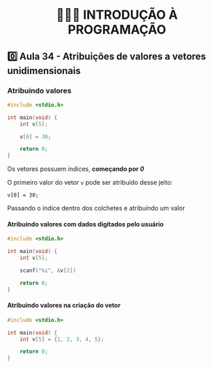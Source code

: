 <h1 align="center">👨🏻‍💻 INTRODUÇÃO À PROGRAMAÇÃO</h>

## 0️⃣ Aula 34 - Atribuições de valores a vetores unidimensionais

### Atribuindo valores

```c
#include <stdio.h>

int main(void) {
    int v[5];

    v[0] = 30;

    return 0;
}
```

Os vetores possuem índices, **começando por _0_**

O primeiro valor do vetor `v` pode ser atribuído desse jeito:

`v[0] = 30;`

Passando o índice dentro dos colchetes e atribuíndo um valor

#### Atribuindo valores com dados digitados pelo usuário

```c
#include <stdio.h>

int main(void) {
    int v[5];

    scanf("%i", &v[2])

    return 0;
}
```

#### Atribuindo valores na criação do vetor

```c
#include <stdio.h>

int main(void) {
    int v[5] = {1, 2, 3, 4, 5};

    return 0;
}
```
